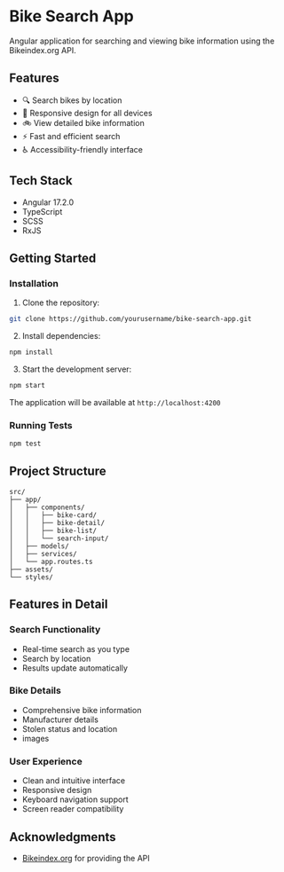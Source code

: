 # Bike Search App

Angular application for searching and viewing bike information using the Bikeindex.org API.

## Features

- 🔍 Search bikes by location
- 📱 Responsive design for all devices
- 🚲 View detailed bike information
- ⚡ Fast and efficient search
- ♿ Accessibility-friendly interface

## Tech Stack

- Angular 17.2.0
- TypeScript
- SCSS
- RxJS

## Getting Started

### Installation

1. Clone the repository:
```bash
git clone https://github.com/yourusername/bike-search-app.git
```

2. Install dependencies:
```bash
npm install
```

3. Start the development server:
```bash
npm start
```

The application will be available at `http://localhost:4200`

### Running Tests

```bash
npm test
```

## Project Structure

```
src/
├── app/
│   ├── components/
│   │   ├── bike-card/
│   │   ├── bike-detail/
│   │   ├── bike-list/
│   │   └── search-input/
│   ├── models/
│   ├── services/
│   └── app.routes.ts
├── assets/
└── styles/
```

## Features in Detail

### Search Functionality
- Real-time search as you type
- Search by location
- Results update automatically

### Bike Details
- Comprehensive bike information
- Manufacturer details
- Stolen status and location
- images

### User Experience
- Clean and intuitive interface
- Responsive design
- Keyboard navigation support
- Screen reader compatibility


## Acknowledgments
- [Bikeindex.org](https://bikeindex.org) for providing the API
